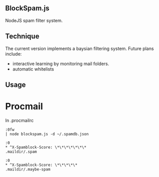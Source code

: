 BlockSpam.js
------------

NodeJS spam filter system.

Technique
---------

The current version implements a baysian filtering system. Future
plans include:


* interactive learning by monitoring mail folders.
* automatic whitelists


Usage
-----

Procmail
========

In .procmailrc

~~~
:0fw
| node blockspam.js -d ~/.spamdb.json

:0
* ^X-Spamblock-Score: \*\*\*\*\*\*\*
.maildir/.spam

:0
* ^X-Spamblock-Score: \*\*\*\*\*
.maildir/.maybe-spam


~~~
